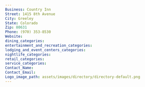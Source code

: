 ```yaml
---
Business: Country Inn
Street: 1415 8th Avenue
City: Greeley
State: Colorado
Zip: 80631
Phone: (970) 353-8530
Website: 
dining_categories: 
entertainment_and_recreation_categories: 
lodging_and_event_centers_categories: 
nightlife_categories: 
retail_categories: 
service_categories: 
Contact_Name: 
Contact_Email: 
Logo_image_path: assets/images/directory/directory-default.png
---
```

